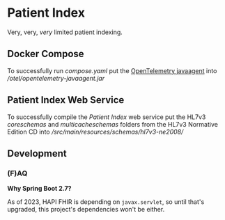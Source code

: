 # Patient Index

Very, very, *very* limited patient indexing.

## Docker Compose

To successfully run *compose.yaml* put the [OpenTelemetry javaagent](https://github.com/open-telemetry/opentelemetry-java-instrumentation/releases) into */otel/opentelemetry-javaagent.jar*

## Patient Index Web Service

To successfully compile the *Patient Index* web service put the HL7v3 *coreschemas* and *multicacheschemas* folders from the HL7v3 Normative Edition CD into */src/main/resources/schemas/hl7v3-ne2008/*

## Development

### (F)AQ

**Why Spring Boot 2.7?**

As of 2023, HAPI FHIR is depending on `javax.servlet`, so until that's upgraded, this project's dependencies won't be either.
